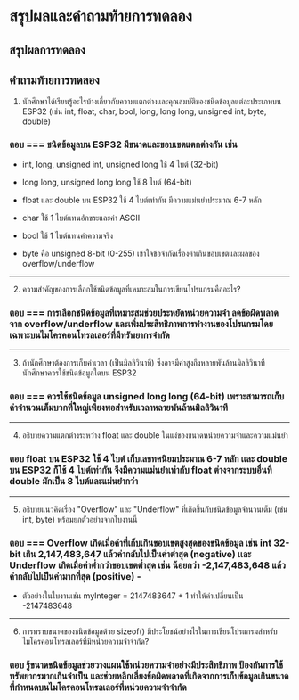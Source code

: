 # สรุปผลและคำถามท้ายการทดลอง

## สรุปผลการทดลอง



## คำถามท้ายการทดลอง

1. นักศึกษาได้เรียนรู้อะไรบ้างเกี่ยวกับความแตกต่างและคุณสมบัติของชนิดข้อมูลแต่ละประเภทบน ESP32 (เช่น int, float, char, bool, long, long long, unsigned int, byte, double)
### ตอบ === ชนิดข้อมูลบน ESP32 มีขนาดและขอบเขตแตกต่างกัน เช่น

- int, long, unsigned int, unsigned long ใช้ 4 ไบต์ (32-bit)

- long long, unsigned long long ใช้ 8 ไบต์ (64-bit)

- float และ double บน ESP32 ใช้ 4 ไบต์เท่ากัน มีความแม่นยำประมาณ 6-7 หลัก

- char ใช้ 1 ไบต์แทนอักขระและค่า ASCII

- bool ใช้ 1 ไบต์แทนค่าความจริง

- byte คือ unsigned 8-bit (0-255)
เข้าใจข้อจำกัดเรื่องค่าเกินขอบเขตและผลของ overflow/underflow
--- 
2. ความสำคัญของการเลือกใช้ชนิดข้อมูลที่เหมาะสมในการเขียนโปรแกรมคืออะไร?
### ตอบ === การเลือกชนิดข้อมูลที่เหมาะสมช่วยประหยัดหน่วยความจำ ลดข้อผิดพลาดจาก overflow/underflow และเพิ่มประสิทธิภาพการทำงานของโปรแกรมโดยเฉพาะบนไมโครคอนโทรลเลอร์ที่มีทรัพยากรจำกัด
---
3. ถ้านักศึกษาต้องการเก็บค่าเวลา (เป็นมิลลิวินาที) ซึ่งอาจมีค่าสูงถึงหลายพันล้านมิลลิวินาที นักศึกษาควรใช้ชนิดข้อมูลใดบน ESP32
### ตอบ === ควรใช้ชนิดข้อมูล unsigned long long (64-bit) เพราะสามารถเก็บค่าจำนวนเต็มบวกที่ใหญ่เพียงพอสำหรับเวลาหลายพันล้านมิลลิวินาที
---
4. อธิบายความแตกต่างระหว่าง float และ double ในแง่ของขนาดหน่วยความจำและความแม่นยำ
### ตอบ float บน ESP32 ใช้ 4 ไบต์ เก็บเลขทศนิยมประมาณ 6-7 หลัก เเละ double บน ESP32 ก็ใช้ 4 ไบต์เท่ากัน จึงมีความแม่นยำเท่ากับ float ต่างจากระบบอื่นที่ double มักเป็น 8 ไบต์และแม่นยำกว่า
---
5. อธิบายแนวคิดเรื่อง "Overflow" และ "Underflow" ที่เกิดขึ้นกับชนิดข้อมูลจำนวนเต็ม (เช่น int, byte) พร้อมยกตัวอย่างจากใบงานนี้
### ตอบ === Overflow เกิดเมื่อค่าที่เก็บเกินขอบเขตสูงสุดของชนิดข้อมูล เช่น int 32-bit เกิน 2,147,483,647 แล้วค่ากลับไปเป็นค่าต่ำสุด (negative) เเละ Underflow  เกิดเมื่อค่าต่ำกว่าขอบเขตต่ำสุด เช่น น้อยกว่า -2,147,483,648 แล้วค่ากลับไปเป็นค่ามากที่สุด (positive) - 
- ตัวอย่างในใบงานเช่น myInteger = 2147483647 + 1 ทำให้ค่าเปลี่ยนเป็น -2147483648
---
6. การทราบขนาดของชนิดข้อมูลด้วย sizeof() มีประโยชน์อย่างไรในการเขียนโปรแกรมสำหรับไมโครคอนโทรลเลอร์ที่มีหน่วยความจำจำกัด?
### ตอบ รู้ขนาดชนิดข้อมูลช่วยวางแผนใช้หน่วยความจำอย่างมีประสิทธิภาพ ป้องกันการใช้ทรัพยากรมากเกินจำเป็น และช่วยหลีกเลี่ยงข้อผิดพลาดที่เกิดจากการเก็บข้อมูลเกินขนาดที่กำหนดบนไมโครคอนโทรลเลอร์ที่หน่วยความจำจำกัด